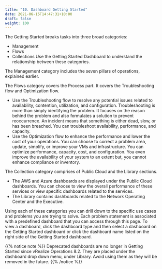 ```yaml
---
title: "10. Dashboard Getting Started"
date: 2021-06-15T14:47:31+10:00
draft: false
weight: 100
---
```


The Getting Started breaks tasks into three broad categories: 
- Management
- Flows
- Collections 
Use the Getting Started Dashboard to understand the relationship between these categories.

The Management category includes the seven pillars of operations, explained earlier. 

The Flows category covers the Process part. It covers the Troubleshooting flow and Optimization flow. 
- Use the Troubleshooting flow to resolve any potential issues related to availability, contention, utilization, and configuration. Troubleshooting is more than simply identifying the problem. It focuses on the reason behind the problem and also formulates a solution to prevent reoccurrence. An incident means that something is either dead, slow, or has been breached. You can troubleshoot availability, performance, and capacity. 
- Use the Optimization flow to enhance the performance and lower the cost of your operations. You can choose to correct a problem area, update, simplify, or improve your VMs and infrastructure. You can optimize performance, capacity, cost, and configuration. You even improve the availability of your system to an extent but, you cannot enhance compliance or inventory.

The Collection category comprises of Public Cloud and the Library sections. 
- The AWS and Azure dashboards are displayed under the Public Cloud dashboards. You can choose to view the overall performance of these services or view specific dashboards related to the services. 
- The Library contains dashboards related to the Network Operating Center and the Executive. 

Using each of these categories you can drill down to the specific use cases and problems you are trying to solve. Each problem statement is associated with a predefined dashboard that you can access through this page. To view a dashboard, click the dashboard type and then select a dashboard on the Getting Started dashboard or click the dashboard name listed on the right side of the Getting Started dashboard.

{{% notice note %}}
Deprecated dashboards are no longer in Getting Started since vRealize Operations 8.2. They are placed under the dashboard drop down menu, under Library. Avoid using them as they will be removed in the future. 
{{% /notice %}}